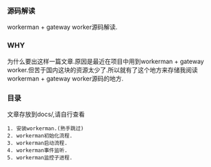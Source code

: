 ### 源码解读
workerman + gateway worker源码解读.
### WHY
为什么要出这样一篇文章.原因是最近在项目中用到workerman + gateway worker.但苦于国内这块的资源太少了.所以就有了这个地方来存储我阅读workerman + gateway worker源码的地方.
### 目录
文章存放到docs/,请自行查看
```
1. 安装workerman.(熟手跳过)
2. workerman初始化流程.
3. workerman启动流程.
4. workerman事件监听.
5. workerman监控子进程.
```